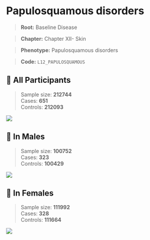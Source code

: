 # Papulosquamous disorders

> **Root:** Baseline Disease  

> **Chapter:** Chapter XII- Skin  

> **Phenotype:** Papulosquamous disorders  

> **Code:** `L12_PAPULOSQUAMOUS`

## 🧪 All Participants  
> Sample size: **212744**  
> Cases: **651**  
> Controls: **212093**
<img src="/Disease/Figures/ALL/Baseline/L12_PAPULOSQUAMOUS.png"/>
<CsvTable src="/Disease_Data/ALL/Baseline/LG_L12_PAPULOSQUAMOUS.csv" label="🔍 View full results" />

## 👨 In Males  
> Sample size: **100752**  
> Cases: **323**  
> Controls: **100429**
<img src="/Disease/Figures/Male/Baseline/L12_PAPULOSQUAMOUS.png"/>
<CsvTable src="/Disease_Data/Male/Baseline/LG_L12_PAPULOSQUAMOUS.csv" label="🔍 View full results" />

## 👩 In Females  
> Sample size: **111992**  
> Cases: **328**  
> Controls: **111664**
<img src="/Disease/Figures/Female/Baseline/L12_PAPULOSQUAMOUS.png"/>
<CsvTable src="/Disease_Data/Female/Baseline/LG_L12_PAPULOSQUAMOUS.csv" label="🔍 View full results" />
